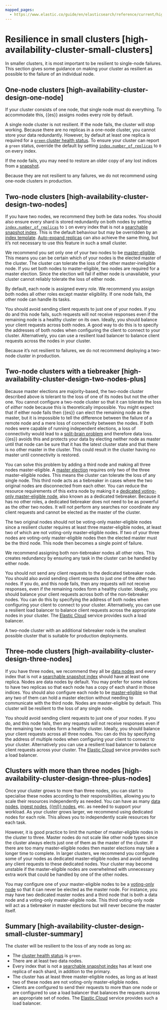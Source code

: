 ```yaml
---
mapped_pages:
  - https://www.elastic.co/guide/en/elasticsearch/reference/current/high-availability-cluster-small-clusters.html
---
```


# Resilience in small clusters [high-availability-cluster-small-clusters]

In smaller clusters, it is most important to be resilient to single-node failures. This section gives some guidance on making your cluster as resilient as possible to the failure of an individual node.

## One-node clusters [high-availability-cluster-design-one-node]

If your cluster consists of one node, that single node must do everything. To accommodate this, {{es}} assigns nodes every role by default.

A single node cluster is not resilient. If the node fails, the cluster will stop working. Because there are no replicas in a one-node cluster, you cannot store your data redundantly. However, by default at least one replica is required for a [`green` cluster health status](https://www.elastic.co/docs/api/doc/elasticsearch/operation/operation-cluster-health). To ensure your cluster can report a `green` status, override the default by setting [`index.number_of_replicas`](asciidocalypse://docs/elasticsearch/docs/reference/elasticsearch/index-settings/index.md#dynamic-index-settings) to `0` on every index.

If the node fails, you may need to restore an older copy of any lost indices from a [snapshot](../../tools/snapshot-and-restore.md).

Because they are not resilient to any failures, we do not recommend using one-node clusters in production.


## Two-node clusters [high-availability-cluster-design-two-nodes]

If you have two nodes, we recommend they both be data nodes. You should also ensure every shard is stored redundantly on both nodes by setting [`index.number_of_replicas`](https://www.elastic.co/guide/en/elasticsearch/reference/current/index-modules.html#dynamic-index-settings) to `1` on every index that is not a [searchable snapshot index](../../tools/snapshot-and-restore/searchable-snapshots.md). This is the default behaviour but may be overridden by an [index template](../../../manage-data/data-store/templates.md). [Auto-expand replicas](https://www.elastic.co/guide/en/elasticsearch/reference/current/index-modules.html#dynamic-index-settings) can also achieve the same thing, but it’s not necessary to use this feature in such a small cluster.

We recommend you set only one of your two nodes to be [master-eligible](../../distributed-architecture/clusters-nodes-shards/node-roles.md#master-node-role). This means you can be certain which of your nodes is the elected master of the cluster. The cluster can tolerate the loss of the other master-ineligible node. If you set both nodes to master-eligible, two nodes are required for a master election. Since the election will fail if either node is unavailable, your cluster cannot reliably tolerate the loss of either node.

By default, each node is assigned every role. We recommend you assign both nodes all other roles except master eligibility. If one node fails, the other node can handle its tasks.

You should avoid sending client requests to just one of your nodes. If you do and this node fails, such requests will not receive responses even if the remaining node is a healthy cluster on its own. Ideally, you should balance your client requests across both nodes. A good way to do this is to specify the addresses of both nodes when configuring the client to connect to your cluster. Alternatively, you can use a resilient load balancer to balance client requests across the nodes in your cluster.

Because it’s not resilient to failures, we do not recommend deploying a two-node cluster in production.


## Two-node clusters with a tiebreaker [high-availability-cluster-design-two-nodes-plus]

Because master elections are majority-based, the two-node cluster described above is tolerant to the loss of one of its nodes but not the other one. You cannot configure a two-node cluster so that it can tolerate the loss of *either* node because this is theoretically impossible. You might expect that if either node fails then {{es}} can elect the remaining node as the master, but it is impossible to tell the difference between the failure of a remote node and a mere loss of connectivity between the nodes. If both nodes were capable of running independent elections, a loss of connectivity would lead to a [split-brain problem](https://en.wikipedia.org/wiki/Split-brain_(computing)) and therefore data loss. {{es}} avoids this and protects your data by electing neither node as master until that node can be sure that it has the latest cluster state and that there is no other master in the cluster. This could result in the cluster having no master until connectivity is restored.

You can solve this problem by adding a third node and making all three nodes master-eligible. A [master election](../../distributed-architecture/discovery-cluster-formation/modules-discovery-quorums.md) requires only two of the three master-eligible nodes. This means the cluster can tolerate the loss of any single node. This third node acts as a tiebreaker in cases where the two original nodes are disconnected from each other. You can reduce the resource requirements of this extra node by making it a [dedicated voting-only master-eligible node](../../distributed-architecture/clusters-nodes-shards/node-roles.md#voting-only-node), also known as a dedicated tiebreaker. Because it has no other roles, a dedicated tiebreaker does not need to be as powerful as the other two nodes. It will not perform any searches nor coordinate any client requests and cannot be elected as the master of the cluster.

The two original nodes should not be voting-only master-eligible nodes since a resilient cluster requires at least three master-eligible nodes, at least two of which are not voting-only master-eligible nodes. If two of your three nodes are voting-only master-eligible nodes then the elected master must be the third node. This node then becomes a single point of failure.

We recommend assigning both non-tiebreaker nodes all other roles. This creates redundancy by ensuring any task in the cluster can be handled by either node.

You should not send any client requests to the dedicated tiebreaker node. You should also avoid sending client requests to just one of the other two nodes. If you do, and this node fails, then any requests will not receive responses, even if the remaining nodes form a healthy cluster. Ideally, you should balance your client requests across both of the non-tiebreaker nodes. You can do this by specifying the address of both nodes when configuring your client to connect to your cluster. Alternatively, you can use a resilient load balancer to balance client requests across the appropriate nodes in your cluster. The [Elastic Cloud](https://cloud.elastic.co/registration?page=docs&placement=docs-body) service provides such a load balancer.

A two-node cluster with an additional tiebreaker node is the smallest possible cluster that is suitable for production deployments.


## Three-node clusters [high-availability-cluster-design-three-nodes]

If you have three nodes, we recommend they all be [data nodes](../../distributed-architecture/clusters-nodes-shards/node-roles.md#data-node-role) and every index that is not a [searchable snapshot index](../../tools/snapshot-and-restore/searchable-snapshots.md) should have at least one replica. Nodes are data nodes by default. You may prefer for some indices to have two replicas so that each node has a copy of each shard in those indices. You should also configure each node to be [master-eligible](../../distributed-architecture/clusters-nodes-shards/node-roles.md#master-node-role) so that any two of them can hold a master election without needing to communicate with the third node. Nodes are master-eligible by default. This cluster will be resilient to the loss of any single node.

You should avoid sending client requests to just one of your nodes. If you do, and this node fails, then any requests will not receive responses even if the remaining two nodes form a healthy cluster. Ideally, you should balance your client requests across all three nodes. You can do this by specifying the address of multiple nodes when configuring your client to connect to your cluster. Alternatively you can use a resilient load balancer to balance client requests across your cluster. The [Elastic Cloud](https://cloud.elastic.co/registration?page=docs&placement=docs-body) service provides such a load balancer.


## Clusters with more than three nodes [high-availability-cluster-design-three-plus-nodes]

Once your cluster grows to more than three nodes, you can start to specialise these nodes according to their responsibilities, allowing you to scale their resources independently as needed. You can have as many [data nodes](../../distributed-architecture/clusters-nodes-shards/node-roles.md#data-node-role), [ingest nodes](../../../manage-data/ingest/transform-enrich/ingest-pipelines.md), [{{ml}} nodes](../../distributed-architecture/clusters-nodes-shards/node-roles.md#ml-node-role), etc. as needed to support your workload. As your cluster grows larger, we recommend using dedicated nodes for each role. This allows you to independently scale resources for each task.

However, it is good practice to limit the number of master-eligible nodes in the cluster to three. Master nodes do not scale like other node types since the cluster always elects just one of them as the master of the cluster. If there are too many master-eligible nodes then master elections may take a longer time to complete. In larger clusters, we recommend you configure some of your nodes as dedicated master-eligible nodes and avoid sending any client requests to these dedicated nodes. Your cluster may become unstable if the master-eligible nodes are overwhelmed with unnecessary extra work that could be handled by one of the other nodes.

You may configure one of your master-eligible nodes to be a [voting-only node](../../distributed-architecture/clusters-nodes-shards/node-roles.md#voting-only-node) so that it can never be elected as the master node. For instance, you may have two dedicated master nodes and a third node that is both a data node and a voting-only master-eligible node. This third voting-only node will act as a tiebreaker in master elections but will never become the master itself.


## Summary [high-availability-cluster-design-small-cluster-summary]

The cluster will be resilient to the loss of any node as long as:

* The [cluster health status](https://www.elastic.co/docs/api/doc/elasticsearch/operation/operation-cluster-health) is `green`.
* There are at least two data nodes.
* Every index that is not a [searchable snapshot index](../../tools/snapshot-and-restore/searchable-snapshots.md) has at least one replica of each shard, in addition to the primary.
* The cluster has at least three master-eligible nodes, as long as at least two of these nodes are not voting-only master-eligible nodes.
* Clients are configured to send their requests to more than one node or are configured to use a load balancer that balances the requests across an appropriate set of nodes. The [Elastic Cloud](https://cloud.elastic.co/registration?page=docs&placement=docs-body) service provides such a load balancer.



